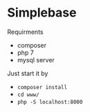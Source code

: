 # Simplebase

Requirments
* composer
* php 7
* mysql server


Just start it by 
  * `composer install`
  * `cd www/`
  * `php -S localhost:8000`
